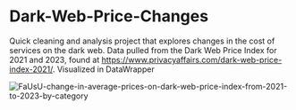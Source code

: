 # Dark-Web-Price-Changes
Quick cleaning and analysis project that explores changes in the cost of services on the dark web. Data pulled from the Dark Web Price Index for 2021 and 2023, found at https://www.privacyaffairs.com/dark-web-price-index-2021/. Visualized in DataWrapper

![FaUsU-change-in-average-prices-on-dark-web-price-index-from-2021-to-2023-by-category](https://github.com/user-attachments/assets/cc3c724f-9d93-4ff3-8115-bbd52402c454)
